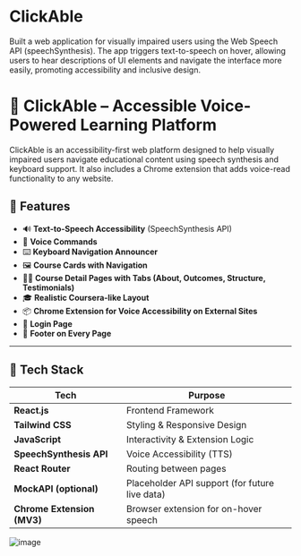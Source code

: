 # ClickAble
Built a web application for visually impaired users using the Web Speech API (speechSynthesis). The app triggers text-to-speech on hover, allowing users to hear descriptions of UI elements and navigate the interface more easily, promoting accessibility and inclusive design.

# 🧠 ClickAble – Accessible Voice-Powered Learning Platform

ClickAble is an accessibility-first web platform designed to help visually impaired users navigate educational content using speech synthesis and keyboard support. It also includes a Chrome extension that adds voice-read functionality to any website.

## 🌟 Features

- 🔊 **Text-to-Speech Accessibility** (SpeechSynthesis API)
- 🎤 **Voice Commands**
- ⌨️ **Keyboard Navigation Announcer**
- 🖼️ **Course Cards with Navigation**
- 🧑‍🏫 **Course Detail Pages with Tabs (About, Outcomes, Structure, Testimonials)**
- 🎓 **Realistic Coursera-like Layout**
- 📦 **Chrome Extension for Voice Accessibility on External Sites**
- 🔐 **Login Page**
- 🦶 **Footer on Every Page**

---

## 🚀 Tech Stack

| Tech | Purpose |
|------|---------|
| **React.js** | Frontend Framework |
| **Tailwind CSS** | Styling & Responsive Design |
| **JavaScript** | Interactivity & Extension Logic |
| **SpeechSynthesis API** | Voice Accessibility (TTS) |
| **React Router** | Routing between pages |
| **MockAPI (optional)** | Placeholder API support (for future live data) |
| **Chrome Extension (MV3)** | Browser extension for on-hover speech |

![image](https://github.com/user-attachments/assets/8f2b0d74-b0b4-4750-b37d-87e65c0f6678)
